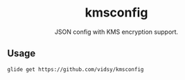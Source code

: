 <h1 align="center">kmsconfig</h1>

<p align="center">
  JSON config with KMS encryption support.
</p>

## Usage

```
glide get https://github.com/vidsy/kmsconfig
```
